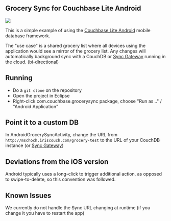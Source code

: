 
## Grocery Sync for Couchbase Lite Android 


![](http://cl.ly/image/1H11131G2c3d/Screen%20Shot%202013-05-14%20at%204.44.48%20PM.png)

This is a simple example of using the [Couchbase Lite Android](https://github.com/couchbase/couchbase-lite-android) mobile database framework.

The "use case" is a shared grocery list where all devices using the application would see a mirror of the grocery list.  Any changes will automatically background sync with a CouchDB or [Sync Gateway](https://github.com/couchbaselabs/sync_gateway) running in the cloud.  (bi-directional)


## Running

* Do a `git clone` on the repository
* Open the project in Eclipse
* Right-click com.couchbase.grocerysync package, choose "Run as .." / "Android Application"

## Point it to a custom DB

In AndroidGrocerySyncActivity, change the URL from `http://mschoch.iriscouch.com/grocery-test` to the URL of your CouchDB instance (or [Sync Gateway](https://github.com/couchbaselabs/sync_gateway))

## Deviations from the iOS version

Android typically uses a long-click to trigger additional action, as opposed to swipe-to-delete, so this convention was followed.

## Known Issues

We currently do not handle the Sync URL changing at runtime (if you change it you have to restart the app)

